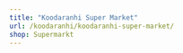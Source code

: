```yaml
---
title: "Koodaranhi Super Market"
url: /koodaranhi/koodaranhi-super-market/
shop: Supermarkt
---
```


